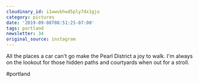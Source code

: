 ```yaml
---
cloudinary_id: i1wwukhwd5ply7dx1gjo
category: pictures
date: '2019-09-08T08:51:25-07:00'
tags: portland
newsletter: 34
original_source: instagram
---
```


All the places a car can't go make the Pearl District a joy to walk. I'm always on the lookout for those hidden paths and courtyards when out for a stroll.

#portland